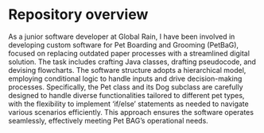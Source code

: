 # Repository overview
As a junior software developer at Global Rain, I have been involved in developing custom software for Pet Boarding and Grooming (PetBaG), focused on replacing outdated paper processes with a streamlined digital solution. The task includes crafting Java classes, drafting pseudocode, and devising flowcharts. The software structure adopts a hierarchical model, employing conditional logic to handle inputs and drive decision-making processes. Specifically, the Pet class and its Dog subclass are carefully designed to handle diverse functionalities tailored to different pet types, with the flexibility to implement ‘if/else’ statements as needed to navigate various scenarios efficiently. This approach ensures the software operates seamlessly, effectively meeting Pet BAG’s operational needs. 
